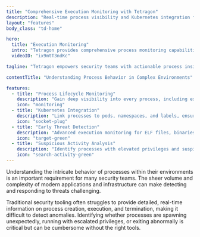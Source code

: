 ```yaml
---
title: "Comprehensive Execution Monitoring with Tetragon"
description: "Real-time process visibility and Kubernetes integration for advanced threat detection."
layout: "features"
body_class: "td-home"

hero:
  title: "Execution Monitoring"
  intro: "Tetragon provides comprehensive process monitoring capabilities, offering detailed visibility into process behavior and execution within Kubernetes environments⁠"
  videoID: "ix9mtT3ndKc"

tagline: "Tetragon empowers security teams with actionable process insights"

contentTitle: "Understanding Process Behavior in Complex Environments"

features:
  - title: "Process Lifecycle Monitoring"
    description: "Gain deep visibility into every process, including executed binaries, command-line arguments, UID, parent processes, and start time."
    icon: "monitoring"
  - title: "Kubernetes Integration"
    description: "Link processes to pods, namespaces, and labels, ensuring complete context in Kubernetes environments."
    icon: "socket-plug"
  - title: "Early Threat Detection"
    description: "Advanced execution monitoring for ELF files, binaries, and privileged processes to detect potential threats early."
    icon: "target-green"
  - title: "Suspicious Activity Analysis"
    description: "Identify processes with elevated privileges and suspicious parent-child relationships for actionable insights."
    icon: "search-activity-green"
---
```


Understanding the intricate behavior of processes within their environments is an important requirement for many security teams. The sheer volume and complexity of modern applications and infrastructure can make detecting and responding to threats challenging.

Traditional security tooling often struggles to provide detailed, real-time information on process creation, execution, and termination, making it difficult to detect anomalies. Identifying whether processes are spawning unexpectedly, running with escalated privileges, or exiting abnormally is critical but can be cumbersome without the right tools.
